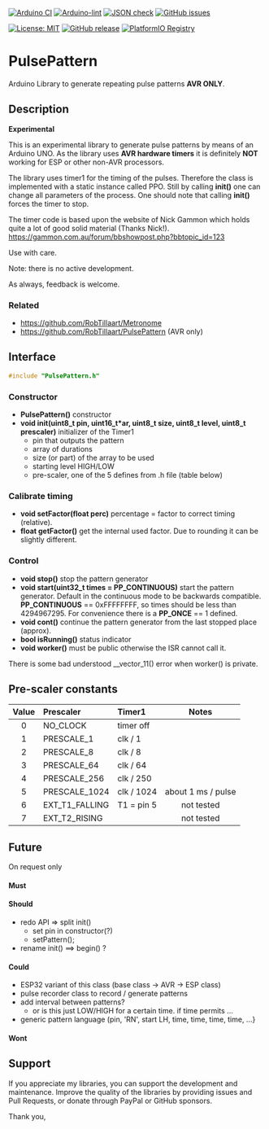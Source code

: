 
[![Arduino CI](https://github.com/RobTillaart/PulsePattern/workflows/Arduino%20CI/badge.svg)](https://github.com/marketplace/actions/arduino_ci)
[![Arduino-lint](https://github.com/RobTillaart/PulsePattern/actions/workflows/arduino-lint.yml/badge.svg)](https://github.com/RobTillaart/PulsePattern/actions/workflows/arduino-lint.yml)
[![JSON check](https://github.com/RobTillaart/PulsePattern/actions/workflows/jsoncheck.yml/badge.svg)](https://github.com/RobTillaart/PulsePattern/actions/workflows/jsoncheck.yml)
[![GitHub issues](https://img.shields.io/github/issues/RobTillaart/PulsePattern.svg)](https://github.com/RobTillaart/PulsePattern/issues)

[![License: MIT](https://img.shields.io/badge/license-MIT-green.svg)](https://github.com/RobTillaart/PulsePattern/blob/master/LICENSE)
[![GitHub release](https://img.shields.io/github/release/RobTillaart/PulsePattern.svg?maxAge=3600)](https://github.com/RobTillaart/PulsePattern/releases)
[![PlatformIO Registry](https://badges.registry.platformio.org/packages/robtillaart/library/PulsePattern.svg)](https://registry.platformio.org/libraries/robtillaart/PulsePattern)


# PulsePattern

Arduino Library to generate repeating pulse patterns **AVR ONLY**.


## Description

**Experimental**

This is an experimental library to generate pulse patterns by means of an Arduino UNO.
As the library uses **AVR hardware timers** it is definitely **NOT** working for ESP
or other non-AVR processors.

The library uses timer1 for the timing of the pulses.
Therefore the class is implemented with a static instance called PPO.
Still by calling **init()** one can change all parameters of the process.
One should note that calling **init()** forces the timer to stop.

The timer code is based upon the website of Nick Gammon which
holds quite a lot of good solid material (Thanks Nick!).
https://gammon.com.au/forum/bbshowpost.php?bbtopic_id=123

Use with care.

Note: there is no active development.

As always, feedback is welcome.


### Related

- https://github.com/RobTillaart/Metronome
- https://github.com/RobTillaart/PulsePattern  (AVR only)


## Interface

```cpp
#include "PulsePattern.h"
```

### Constructor

- **PulsePattern()** constructor
- **void init(uint8_t pin, uint16_t\*ar, uint8_t size, uint8_t level, uint8_t prescaler)** initializer of the Timer1
   - pin that outputs the pattern
   - array of durations
   - size (or part) of the array to be used
   - starting level HIGH/LOW
   - pre-scaler, one of the 5 defines from .h file (table below)

### Calibrate timing

- **void setFactor(float perc)** percentage = factor to correct timing (relative).
- **float getFactor()** get the internal used factor. Due to rounding it can be slightly different.

### Control

- **void stop()** stop the pattern generator
- **void start(uint32_t times = PP_CONTINUOUS)** start the pattern generator.
Default in the continuous mode to be backwards compatible.
**PP_CONTINUOUS** == 0xFFFFFFFF, so times should be less than 4294967295. 
For convenience there is a **PP_ONCE** == 1 defined.
- **void cont()** continue the pattern generator from the last stopped place (approx).
- **bool isRunning()** status indicator
- **void worker()** must be public otherwise the ISR cannot call it.

There is some bad understood __vector_11() error when worker() is private.


## Pre-scaler constants

|  Value  |  Prescaler       |  Timer1      |  Notes       |
|:-------:|:-----------------|:-------------|:------------:|
|    0    |  NO_CLOCK        |  timer off   |              |
|    1    |  PRESCALE_1      |  clk / 1     |
|    2    |  PRESCALE_8      |  clk / 8     |
|    3    |  PRESCALE_64     |  clk / 64    |
|    4    |  PRESCALE_256    |  clk / 250   |
|    5    |  PRESCALE_1024   |  clk / 1024  |  about 1 ms / pulse
|    6    |  EXT_T1_FALLING  |  T1 = pin 5  |  not tested
|    7    |  EXT_T2_RISING   |              |  not tested


## Future

On request only

#### Must

#### Should

- redo API => split init()
  - set pin in constructor(?)
  - setPattern();
- rename init() ==> begin() ?

#### Could

- ESP32 variant of this class (base class -> AVR -> ESP class)
- pulse recorder class to record / generate patterns
- add interval between patterns?
  - or is this just LOW/HIGH for a certain time.
if time permits ...
- generic pattern language
  (pin, 'RN', start LH, time, time, time, time, ...}

#### Wont


## Support

If you appreciate my libraries, you can support the development and maintenance.
Improve the quality of the libraries by providing issues and Pull Requests, or
donate through PayPal or GitHub sponsors.

Thank you,

